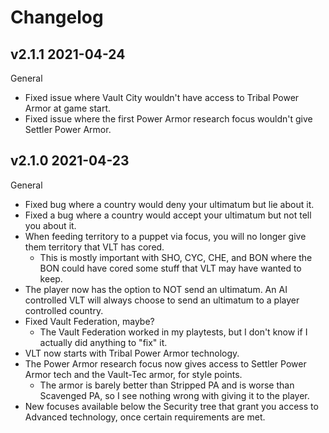 # Changelog

## v2.1.1 2021-04-24

General

- Fixed issue where Vault City wouldn't have access to Tribal Power Armor at game start.
- Fixed issue where the first Power Armor research focus wouldn't give Settler Power Armor.

## v2.1.0 2021-04-23

General

- Fixed bug where a country would deny your ultimatum but lie about it.
- Fixed a bug where a country would accept your ultimatum but not tell you about it.
- When feeding territory to a puppet via focus, you will no longer give them territory that VLT has cored.
  - This is mostly important with SHO, CYC, CHE, and BON where the BON could have cored some stuff that VLT may have wanted to keep.
- The player now has the option to NOT send an ultimatum. An AI controlled VLT will always choose to send an ultimatum to a player controlled country.
- Fixed Vault Federation, maybe?
  - The Vault Federation worked in my playtests, but I don't know if I actually did anything to "fix" it.
- VLT now starts with Tribal Power Armor technology.
- The Power Armor research focus now gives access to Settler Power Armor tech and the Vault-Tec armor, for style points.
  - The armor is barely better than Stripped PA and is worse than Scavenged PA, so I see nothing wrong with giving it to the player.
- New focuses available below the Security tree that grant you access to Advanced technology, once certain requirements are met.
